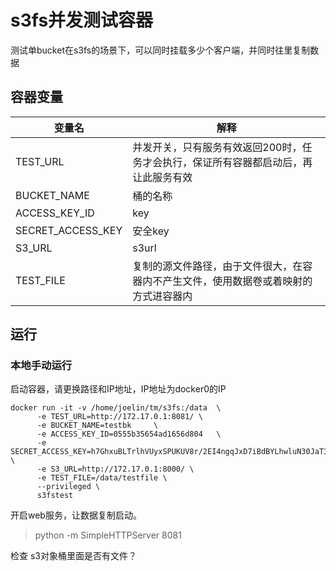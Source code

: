 # s3fs并发测试容器

测试单bucket在s3fs的场景下，可以同时挂载多少个客户端，并同时往里复制数据

## 容器变量

|变量名|解释|
|-----|----|
|TEST_URL |并发开关，只有服务有效返回200时，任务才会执行，保证所有容器都启动后，再让此服务有效|
|BUCKET_NAME|桶的名称|
|ACCESS_KEY_ID|key|
|SECRET_ACCESS_KEY|安全key|
|S3_URL|s3url|
|TEST_FILE|复制的源文件路径，由于文件很大，在容器内不产生文件，使用数据卷或着映射的方式进容器内|

## 运行

### 本地手动运行

启动容器，请更换路径和IP地址，IP地址为docker0的IP

```shell
docker run -it -v /home/joelin/tm/s3fs:/data  \
      -e TEST_URL=http://172.17.0.1:8081/ \
      -e BUCKET_NAME=testbk     \
      -e ACCESS_KEY_ID=0555b35654ad1656d804   \
      -e SECRET_ACCESS_KEY=h7GhxuBLTrlhVUyxSPUKUV8r/2EI4ngqJxD7iBdBYLhwluN30JaT3Q==   \
      -e S3_URL=http://172.17.0.1:8000/ \
      -e TEST_FILE=/data/testfile \
      --privileged \
      s3fstest
```

开启web服务，让数据复制启动。

>python -m SimpleHTTPServer 8081

检查 s3对象桶里面是否有文件？